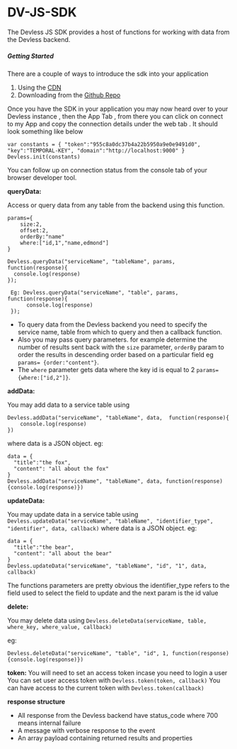 # DV-JS-SDK
The Devless JS SDK provides a host of functions for working with data from the Devless backend.

##### Getting Started
There are a couple of ways to introduce the  sdk into your application 
1. Using the [CDN](https://library.devless.io/cdn/1.0/dv_sdk.js)  
2. Downloading from the [Github Repo](https://github.com/DevlessTeam/DV-JS-SDK)

Once you have the SDK in your application you may now heard over to your Devless instance , then the App Tab , from there you can click on connect to my App and copy the connection details under the web tab . It should look something like below
```
var constants = { "token":"955c8a0dc37b4a22b5950a9e0e9491d0", "key":"TEMPORAL-KEY", "domain":"http://localhost:9000" }
Devless.init(constants)
```
 You can follow up on connection status from the console tab of your browser developer tool.

**queryData:**

Access or query data from any table from the backend using this function.

```
params={
    size:2,
    offset:2,
    orderBy:"name"
    where:["id,1","name,edmond"]
}

Devless.queryData("serviceName", "tableName", params, function(response){
  console.log(response)
});

 Eg: Devless.queryData("serviceName", "table", params, function(response){
      console.log(response)
 });
```

* To query data from the Devless backend you need  to specify the service name, table from which to query  and then a callback function.
* Also you may pass query parameters. for example determine the number of results sent back with the ``size`` parameter,
``orderBy`` param to order the results in descending order based  on a particular field eg ``params= {order:"content"}``.
* The ``where`` parameter gets data where the key id is equal to 2 ``params= {where:["id,2"]}``.

**addData:**

You may add data to a service table using 
```
Devless.addData("serviceName", "tableName", data,  function(response){
    console.log(response)
})
 ```
where data is a JSON object.
eg:

```
data = {
  "title":"the fox",
  "content": "all about the fox"
}
Devless.addData("serviceName", "tableName", data, function(response){console.log(response)})
```
**updateData:**

You may update data in a service table using ``Devless.updateData("serviceName", "tableName", "identifier_type", "identifier", data, callback)``
where data is a JSON object.
eg:

```
data = {
  "title":"the bear",
  "content": "all about the bear"
}
Devless.updateData("serviceName", "tableName", "id", "1", data, callback)
```
The functions parameters are pretty obvious the identifier_type refers to the field used to select the field to update and the next param is the id value 

**delete:**

You may delete data  using ``Devless.deleteData(serviceName, table, where_key, where_value, callback)``

eg:

```
Devless.deleteData("serviceName", "table", "id", 1, function(response){console.log(response)})
```
**token:**
You will need to set an access token incase you need to login a user 
You can set user access token with ``Devless.token(token, callback)``
You can have access to the current token with ``Devless.token(callback)``

**response structure**
* All response from the Devless backend have status_code where 700 means internal failure
* A message with verbose response to the event 
* An array payload containing returned results and properties 





